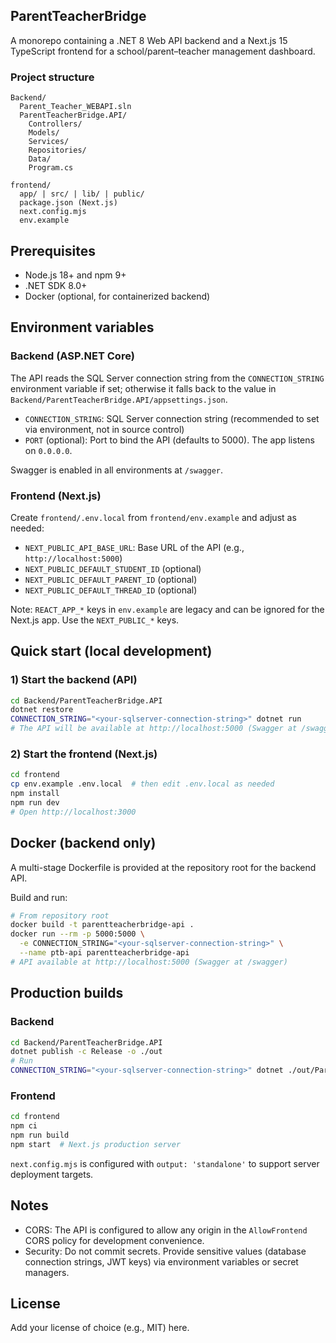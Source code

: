 ## ParentTeacherBridge

A monorepo containing a .NET 8 Web API backend and a Next.js 15 TypeScript frontend for a school/parent–teacher management dashboard.

### Project structure

```
Backend/
  Parent_Teacher_WEBAPI.sln
  ParentTeacherBridge.API/
    Controllers/
    Models/
    Services/
    Repositories/
    Data/
    Program.cs

frontend/
  app/ | src/ | lib/ | public/
  package.json (Next.js)
  next.config.mjs
  env.example
```

## Prerequisites

- Node.js 18+ and npm 9+
- .NET SDK 8.0+
- Docker (optional, for containerized backend)

## Environment variables

### Backend (ASP.NET Core)

The API reads the SQL Server connection string from the `CONNECTION_STRING` environment variable if set; otherwise it falls back to the value in `Backend/ParentTeacherBridge.API/appsettings.json`.

- `CONNECTION_STRING`: SQL Server connection string (recommended to set via environment, not in source control)
- `PORT` (optional): Port to bind the API (defaults to 5000). The app listens on `0.0.0.0`.

Swagger is enabled in all environments at `/swagger`.

### Frontend (Next.js)

Create `frontend/.env.local` from `frontend/env.example` and adjust as needed:

- `NEXT_PUBLIC_API_BASE_URL`: Base URL of the API (e.g., `http://localhost:5000`)
- `NEXT_PUBLIC_DEFAULT_STUDENT_ID` (optional)
- `NEXT_PUBLIC_DEFAULT_PARENT_ID` (optional)
- `NEXT_PUBLIC_DEFAULT_THREAD_ID` (optional)

Note: `REACT_APP_*` keys in `env.example` are legacy and can be ignored for the Next.js app. Use the `NEXT_PUBLIC_*` keys.

## Quick start (local development)

### 1) Start the backend (API)

```bash
cd Backend/ParentTeacherBridge.API
dotnet restore
CONNECTION_STRING="<your-sqlserver-connection-string>" dotnet run
# The API will be available at http://localhost:5000 (Swagger at /swagger)
```

### 2) Start the frontend (Next.js)

```bash
cd frontend
cp env.example .env.local  # then edit .env.local as needed
npm install
npm run dev
# Open http://localhost:3000
```

## Docker (backend only)

A multi-stage Dockerfile is provided at the repository root for the backend API.

Build and run:

```bash
# From repository root
docker build -t parentteacherbridge-api .
docker run --rm -p 5000:5000 \
  -e CONNECTION_STRING="<your-sqlserver-connection-string>" \
  --name ptb-api parentteacherbridge-api
# API available at http://localhost:5000 (Swagger at /swagger)
```

## Production builds

### Backend

```bash
cd Backend/ParentTeacherBridge.API
dotnet publish -c Release -o ./out
# Run
CONNECTION_STRING="<your-sqlserver-connection-string>" dotnet ./out/ParentTeacherBridge.API.dll
```

### Frontend

```bash
cd frontend
npm ci
npm run build
npm start  # Next.js production server
```

`next.config.mjs` is configured with `output: 'standalone'` to support server deployment targets.

## Notes

- CORS: The API is configured to allow any origin in the `AllowFrontend` CORS policy for development convenience.
- Security: Do not commit secrets. Provide sensitive values (database connection strings, JWT keys) via environment variables or secret managers.

## License

Add your license of choice (e.g., MIT) here.

